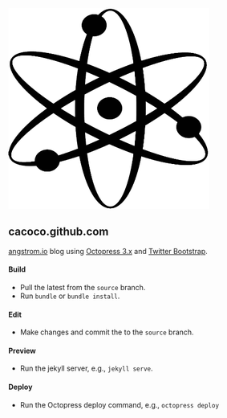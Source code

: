 
<img alt="angstrom.io" src="favicon.ico" width="400" height="400">

## cacoco.github.com

[angstrom.io](https://angstrom.io) blog using [Octopress 3.x](https://github.com/octopress/octopress) and [Twitter Bootstrap](http://twitter.github.com/bootstrap).

#### Build
* Pull the latest from the `source` branch.
* Run `bundle` or `bundle install`.

#### Edit
* Make changes and commit the to the `source` branch.

#### Preview
* Run the jekyll server, e.g., `jekyll serve`.

#### Deploy
* Run the Octopress deploy command, e.g., `octopress deploy`

